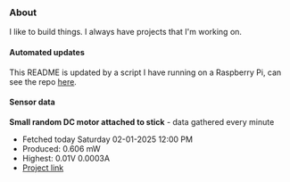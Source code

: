 ### About
I like to build things. I always have projects that I'm working on.

#### Automated updates
This README is updated by a script I have running on a Raspberry Pi, can see the repo [here](https://github.com/jdc-cunningham/raspi-git-repo-updater).

#### Sensor data


**Small random DC motor attached to stick** - data gathered every minute
- Fetched today Saturday 02-01-2025 12:00 PM
- Produced: 0.606 mW
- Highest: 0.01V 0.0003A
- [Project link](https://github.com/jdc-cunningham/turbine-raspi)